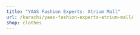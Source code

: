 ```yaml
---
title: "YAAS Fashion Experts- Atrium Mall"
url: /karachi/yaas-fashion-experts-atrium-mall/
shop: clothes
---
```

